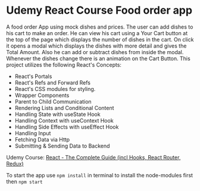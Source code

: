 # Udemy React Course Food order app

A food order App using mock dishes and prices. The user can add dishes to his cart to make an order. He can view his cart 
using a Your Cart button at the top of the page which displays the number of dishes in the cart. On click it opens a modal which displays the dishes with more detail and gives the Total Amount. Also he can add or subtract dishes from inside the modal. Whenever the dishes change there is an animation on the Cart Button.
This project utilizes the following React's Concepts:

- React's Portals
- React's Refs and Forward Refs
- React's CSS modules for styling.
- Wrapper Components
- Parent to Child Communication
- Rendering Lists and Conditional Content
- Handling State with useState Hook
- Handling Context with useContext Hook
- Handling Side Effects with useEffect Hook
- Handling Input
- Fetching Data via Http
- Submitting & Sending Data to Backend





Udemy Course: [React - The Complete Guide (incl Hooks, React Router, Redux)](https://www.udemy.com/share/101WbyAEYdcl5bRXkF/)

To start the app use `npm install` in terminal to install the node-modules first then `npm start`
